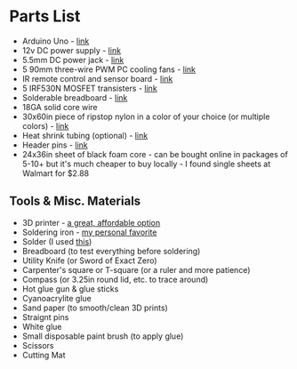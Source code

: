 Parts List
============

* Arduino Uno - [link](https://www.amazon.com/Elegoo-EL-CB-001-ATmega328P-ATMEGA16U2-Arduino/dp/B01EWOE0UU)
* 12v DC power supply - [link](https://www.amazon.com/gp/product/B0725QLQH5)
* 5.5mm DC power jack - [link](https://www.amazon.com/gp/product/B01N5TW8P5/ref=ppx_yo_dt_b_asin_title_o03__o00_s01?ie=UTF8&psc=1)
* 5 90mm three-wire PWM PC cooling fans - [link](https://www.ebay.com/itm/90mm-3-pin-sleeve-Bearing-Computer-Case-cooling-Fan-plug-to-the-motherboard/302927138516)
* IR remote control and sensor board - [link](https://www.amazon.com/gp/product/B01EE4VXS0)
* 5 IRF530N MOSFET transisters - [link](https://www.ebay.com/itm/5Pcs-IRF530NPBF-IRF530N-TO-220-Ir-Power-Mosfet-US-Stock-v/132669538850)
* Solderable breadboard - [link](https://www.amazon.com/Gikfun-Solder-able-Breadboard-Plated-Arduino/dp/B071R3BFNL)
* 18GA solid core wire
* 30x60in piece of ripstop nylon in a color of your choice (or multiple colors) - [link](https://www.amazon.com/gp/product/B07688SRPS)
* Heat shrink tubing (optional) - [link](https://www.amazon.com/gp/product/B01M6YB9CB)
* Header pins - [link](https://www.amazon.com/Header-Lystaii-Pin-Connector-Electronic/dp/B06ZZN8L9S)
* 24x36in sheet of black foam core - can be bought online in packages of 5-10+ but it's much cheaper to buy locally - I found single sheets at Walmart for $2.88

Tools & Misc. Materials
-------
* 3D printer - [a great, affordable option](https://www.amazon.com/Anycubic-Upgraded-PRINTER-Heated-Screen/dp/B074NZPHJ5)
* Soldering iron - [my personal favorite](https://www.amazon.com/Bundle-Soldering-Station-CHP170-cutter/dp/B00AWUFVY8)
* Solder (I used [this](https://www.amazon.com/gp/product/B0006O933K))
* Breadboard (to test everything before soldering)
* Utility Knife (or Sword of Exact Zero)
* Carpenter's square or T-square (or a ruler and more patience)
* Compass (or 3.25in round lid, etc. to trace around) 
* Hot glue gun & glue sticks
* Cyanoacrylite glue
* Sand paper (to smooth/clean 3D prints)
* Straignt pins
* White glue
* Small disposable paint brush (to apply glue)
* Scissors
* Cutting Mat
